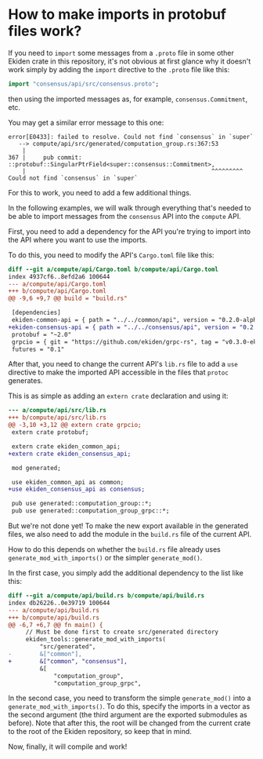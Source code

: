 # How to make imports in protobuf files work?

If you need to `import` some messages from a `.proto` file in some other
Ekiden crate in this repository, it's not obvious at first glance why it
doesn't work simply by adding the `import` directive to the `.proto` file
like this:

```protobuf
import "consensus/api/src/consensus.proto";
```

then using the imported messages as, for example, `consensus.Commitment`, etc.

You may get a similar error message to this one:

    error[E0433]: failed to resolve. Could not find `consensus` in `super`
       --> compute/api/src/generated/computation_group.rs:367:53
        |
    367 |     pub commit: ::protobuf::SingularPtrField<super::consensus::Commitment>,
        |                                                     ^^^^^^^^^ Could not find `consensus` in `super`

For this to work, you need to add a few additional things.

In the following examples, we will walk through everything that's needed to
be able to import messages from the `consensus` API into the `compute` API.


First, you need to add a dependency for the API you're trying to import into
the API where you want to use the imports.

To do this, you need to modify the API's `Cargo.toml` file like this:

```diff
diff --git a/compute/api/Cargo.toml b/compute/api/Cargo.toml
index 4937cf6..8efd2a6 100644
--- a/compute/api/Cargo.toml
+++ b/compute/api/Cargo.toml
@@ -9,6 +9,7 @@ build = "build.rs"

 [dependencies]
 ekiden-common-api = { path = "../../common/api", version = "0.2.0-alpha" }
+ekiden-consensus-api = { path = "../../consensus/api", version = "0.2.0-alpha" }
 protobuf = "~2.0"
 grpcio = { git = "https://github.com/ekiden/grpc-rs", tag = "v0.3.0-ekiden2", features = ["openssl"] }
 futures = "0.1"
```

After that, you need to change the current API's `lib.rs` file to add a `use`
directive to make the imported API accessible in the files that `protoc`
generates.

This is as simple as adding an `extern crate` declaration and using it:

```diff
--- a/compute/api/src/lib.rs
+++ b/compute/api/src/lib.rs
@@ -3,10 +3,12 @@ extern crate grpcio;
 extern crate protobuf;

 extern crate ekiden_common_api;
+extern crate ekiden_consensus_api;

 mod generated;

 use ekiden_common_api as common;
+use ekiden_consensus_api as consensus;

 pub use generated::computation_group::*;
 pub use generated::computation_group_grpc::*;
```

But we're not done yet!  To make the new export available in the generated
files, we also need to add the module in the `build.rs` file of the current
API.

How to do this depends on whether the `build.rs` file already uses
`generate_mod_with_imports()` or the simpler `generate_mod()`.

In the first case, you simply add the additional dependency to the list
like this:

```diff
diff --git a/compute/api/build.rs b/compute/api/build.rs
index db26226..0e39719 100644
--- a/compute/api/build.rs
+++ b/compute/api/build.rs
@@ -6,7 +6,7 @@ fn main() {
     // Must be done first to create src/generated directory
     ekiden_tools::generate_mod_with_imports(
         "src/generated",
-        &["common"],
+        &["common", "consensus"],
         &[
             "computation_group",
             "computation_group_grpc",
```

In the second case, you need to transform the simple `generate_mod()` into
a `generate_mod_with_imports()`.  To do this, specify the imports in a vector
as the second argument (the third argument are the exported submodules as
before).  Note that after this, the root will be changed from the current
crate to the root of the Ekiden repository, so keep that in mind.


Now, finally, it will compile and work!
